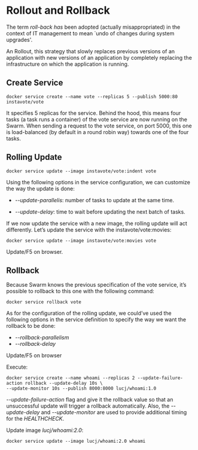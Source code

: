 # Rollout and Rollback

The term *roll-back has* been adopted (actually misappropriated) in the context of IT management to mean `undo of changes during system upgrades'. 

An Rollout, this strategy that slowly replaces previous versions of an application with new versions of an application by completely replacing the infrastructure on which the application is running.

## Create Service 
```
docker service create --name vote --replicas 5 --publish 5000:80 instavote/vote
```

It specifies 5 replicas for the service. Behind the hood, this means four tasks (a task runs a container) of the vote service are now running on the Swarm. When sending a request to the vote service, on port 5000, this one is load-balanced (by default in a round robin way) towards one of the four tasks.

## Rolling Update
```
docker service update --image instavote/vote:indent vote
```

Using the following options in the service configuration, we can customize the way the update is done:

-  *--update-parallelis*: number of tasks to update at the same time.

-  *--update-delay*: time to wait before updating the next batch of tasks.

If we now update the service with a new image, the rolling update will act differently. Let’s update the service with the instavote/vote:movies:
```
docker service update --image instavote/vote:movies vote
```

Update/F5 on browser.

## Rollback

Because Swarm knows the previous specification of the vote service, it’s possible to rollback to this one with the following command:
```
docker service rollback vote
```

As for the configuration of the rolling update, we could’ve used the following options in the service definition to specify the way we want the rollback to be done:

- *--rollback-parallelism*
- *--rollback-delay*

Update/F5 on browser


Execute: 
```
docker service create --name whoami --replicas 2 --update-failure-action rollback --update-delay 10s \
--update-monitor 10s --publish 8000:8000 lucj/whoami:1.0
```

*--update-failure-action* flag and give it the rollback value so that an unsuccessful update will trigger a rollback automatically. Also, the *--update-delay* and *--update-monitor* are used to provide additional timing for the *HEALTHCHECK*.

Update image *lucj/whoami:2.0*:
```
docker service update --image lucj/whoami:2.0 whoami
```
